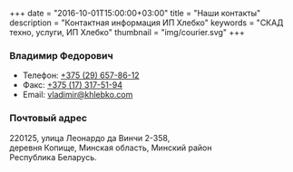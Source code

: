+++
date = "2016-10-01T15:00:00+03:00"
title = "Наши контакты"
description = "Контактная информация ИП Хлебко"
keywords = "СКАД техно, услуги, ИП Хлебко"
thumbnail = "img/courier.svg"
+++

### Владимир Федорович

- Телефон: [+375 (29) 657-86-12](tel:+375296578612)
- Факс: [+375 (17) 317-51-94](tel:+375173175194)
- Email: [vladimir@khlebko.com](mailto:vladimir@khlebko.com)

### Почтовый адрес

<p>220125, улица Леонардо да Винчи 2-358,</br>
деревня Копище, Минская область, Минский район</br>
Республика Беларусь.</p>